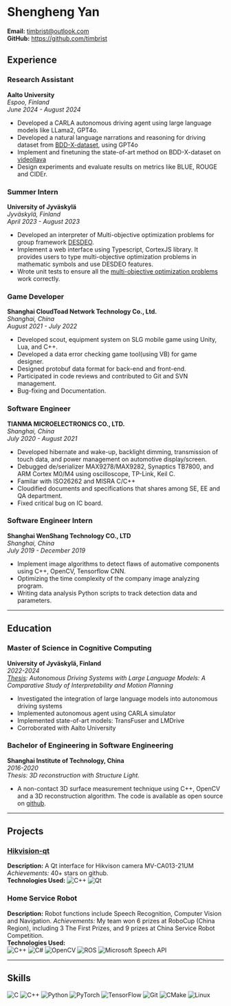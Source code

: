 # Shengheng Yan

**Email:** <timbrist@outlook.com>  
**GitHub:** <https://github.com/timbrist>


## Experience

### Research Assistant
**Aalto University**  \
*Espoo, Finland*  \
*June 2024 - August 2024*

- Developed a CARLA autonomous driving agent using large language models like LLama2, GPT4o.
- Developed a natural language narrations and reasoning for driving dataset from [BDD-X-dataset](https://github.com/JinkyuKimUCB/BDD-X-dataset), using GPT4o
- Implement and finetuning the state-of-art method on BDD-X-dataset on [videollava](https://github.com/PKU-YuanGroup/Video-LLaVA)
- Design experiments and evaluate results on metrics like BLUE, ROUGE and CIDEr.

### Summer Intern
**University of Jyväskylä**  \
*Jyväskylä, Finland*  \
*April 2023 - August 2023*

- Developed an interpreter of Multi-objective optimization problems for group framework [DESDEO](https://github.com/industrial-optimization-group/DESDEO).
- Implement a web interface using Typescript, CortexJS library. It provides users to type multi-objective optimization problems in mathematic symbols and use DESDEO features. 
- Wrote unit tests to ensure all the [multi-objective optimization problems](https://desdeo-problem.readthedocs.io/en/latest/examples.html) work correctly.


### Game Developer
**Shanghai CloudToad Network Technology Co., Ltd.**  \
*Shanghai, China*  \
*August 2021 - July 2022*

- Developed scout, equipment system on SLG mobile game using Unity, Lua, and C++. 
- Developed a data error checking game tool(using VB) for game designer. 
- Designed protobuf data format for back-end and front-end.
- Participated in code reviews and contributed to Git and SVN management. 
- Bug-fixing and Documentation. 

### Software Engineer
**TIANMA MICROELECTRONICS CO., LTD.**  \
*Shanghai, China*  \
*July 2020 - August 2021*

- Developed hibernate and wake-up, backlight dimming, transmission of touch data, and power management on automotive display/screen.
- Debugged de/serializer MAX9278/MAX9282, Synaptics TB7800, and ARM Cortex M0/M4 using oscilloscope, TP-Link, Keil C.
- Familar with ISO26262 and MISRA C/C++
- Cloudified documents and specifications that shares among SE, EE and QA department.
- Fixed critical bug on IC board. 

### Software Engineer Intern
**Shanghai WenShang Technology CO., LTD**  \
*Shanghai, China*  \
*July 2019 - December 2019*

- Implement image algorithms to detect flaws of automative components using C++, OpenCV, Tensorflow CNN. 
- Optimizing the time complexity of the company image analyzing program.
- Writing data analysis Python scripts to track detection data and parameters.

---

## Education
### Master of Science in Cognitive Computing
**University of Jyväskylä, Finland**  
*2022-2024*  
*[Thesis](https://jyx.jyu.fi/handle/123456789/95789): Autonomous Driving Systems with Large Language Models: A Comparative Study of Interpretability and Motion Planning* 

- Investigated the integration of large language models into autonomous driving systems
- Implemented autonomous agent using CARLA simulator
- Implemented state-of-art models: TransFuser and LMDrive 
- Corroborated with Aalto University


### Bachelor of Engineering in Software Engineering
**Shanghai Institute of Technology, China**  
*2016-2020*  
*Thesis: 3D reconstruction with Structure Light.* 
- A non-contact 3D surface measurement technique using C++, OpenCV and a 3D reconstruction algorithm. The code is available as open source on [github](https://github.com/timbrist/structure-light).


---

## Projects

### [Hikvision-qt](https://github.com/timbrist/hikvision-qt)  
**Description:** A Qt interface for Hikvison camera MV-CA013-21UM  \
*Achievements:* 40+ stars on github.  \
**Technologies Used:** 
![C++](https://img.shields.io/badge/C++-00599C?style=flat&logo=c%2B%2B&logoColor=white) ![Qt](https://img.shields.io/badge/Qt-41CD52?style=flat&logo=qt&logoColor=white) 


### Home Service Robot   
**Description:** Robot functions include Speech Recognition, Computer Vision and Navigation. 
*Achievements:* My team won 6 prizes at RoboCup (China Region), including 3 The First Prizes, and 9 prizes at China Service Robot Competition.  \
**Technologies Used:**  \
![C++](https://img.shields.io/badge/C++-00599C?style=flat&logo=c%2B%2B&logoColor=white) ![C#](https://img.shields.io/badge/C%23-239120?style=flat&logo=c-sharp&logoColor=white) ![OpenCV](https://img.shields.io/badge/OpenCV-5C3EE8?style=flat&logo=opencv&logoColor=white) ![ROS](https://img.shields.io/badge/ROS-22314E?style=flat&logo=ros&logoColor=white) ![Microsoft Speech API](https://img.shields.io/badge/Microsoft%20Speech%20API-0078D4?style=flat&logo=microsoft&logoColor=white)

---

## Skills
![C](https://img.shields.io/badge/C-A8B9CC?style=flat&logo=c&logoColor=white) ![C++](https://img.shields.io/badge/C++-00599C?style=flat&logo=c%2B%2B&logoColor=white) ![Python](https://img.shields.io/badge/Python-3776AB?style=flat&logo=python&logoColor=white) ![PyTorch](https://img.shields.io/badge/PyTorch-EE4C2C?style=flat&logo=pytorch&logoColor=white) ![TensorFlow](https://img.shields.io/badge/TensorFlow-FF6F00?style=flat&logo=tensorflow&logoColor=white) ![Git](https://img.shields.io/badge/Git-F05032?style=flat&logo=git&logoColor=white) ![CMake](https://img.shields.io/badge/CMake-064F8C?style=flat&logo=cmake&logoColor=white) ![Linux](https://img.shields.io/badge/Linux-FCC624?style=flat&logo=linux&logoColor=black) 

<!-- ![Unreal Engine](https://img.shields.io/badge/Unreal%20Engine-0E1128?style=flat&logo=unreal-engine&logoColor=white) -->
